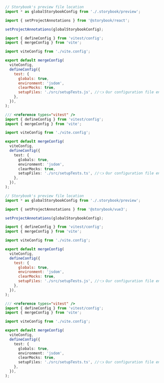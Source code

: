 ```js filename="setupFile.js|ts" renderer="react" language="js"
// Storybook's preview file location
import * as globalStorybookConfig from './.storybook/preview';

import { setProjectAnnotations } from '@storybook/react';

setProjectAnnotations(globalStorybookConfig);
```

```js filename="vitest.config.js" renderer="react" language="js" tabTitle="vite"
import { defineConfig } from 'vitest/config';
import { mergeConfig } from 'vite';

import viteConfig from './vite.config';

export default mergeConfig(
  viteConfig,
  defineConfig({
    test: {
      globals: true,
      environment: 'jsdom',
      clearMocks: true,
      setupFiles: './src/setupTests.js', //👈 Our configuration file enabled here
    },
  }),
);
```

```ts filename="vitest.config.ts" renderer="react" language="ts" tabTitle="vite"
/// <reference types="vitest" />
import { defineConfig } from 'vitest/config';
import { mergeConfig } from 'vite';

import viteConfig from './vite.config';

export default mergeConfig(
  viteConfig,
  defineConfig({
    test: {
      globals: true,
      environment: 'jsdom',
      clearMocks: true,
      setupFiles: './src/setupTests.ts', //👈 Our configuration file enabled here
    },
  }),
);
```

```js filename="setupFile.js|ts" renderer="vue" language="js"
// Storybook's preview file location
import * as globalStorybookConfig from './.storybook/preview';

import { setProjectAnnotations } from '@storybook/vue3';

setProjectAnnotations(globalStorybookConfig);
```

```js filename="vitest.config.js" renderer="vue" language="js" tabTitle="vite"
import { defineConfig } from 'vitest/config';
import { mergeConfig } from 'vite';

import viteConfig from './vite.config';

export default mergeConfig(
  viteConfig,
  defineConfig({
    test: {
      globals: true,
      environment: 'jsdom',
      clearMocks: true,
      setupFiles: './src/setupTests.js', //👈 Our configuration file enabled here
    },
  }),
);
```

```ts filename="vitest.config.ts" renderer="vue" language="ts" tabTitle="vite"
/// <reference types="vitest" />
import { defineConfig } from 'vitest/config';
import { mergeConfig } from 'vite';

import viteConfig from './vite.config';

export default mergeConfig(
  viteConfig,
  defineConfig({
    test: {
      globals: true,
      environment: 'jsdom',
      clearMocks: true,
      setupFiles: './src/setupTests.ts', //👈 Our configuration file enabled here
    },
  }),
);
```

